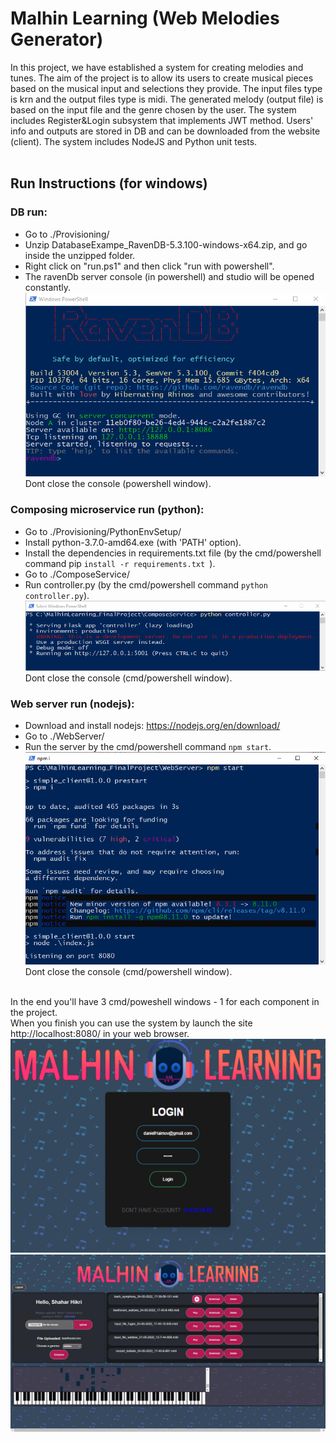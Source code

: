 # Malhin Learning (Web Melodies Generator)
In this project, we have established a system for creating melodies and tunes.
The aim of the project is to allow its users to create musical pieces based on the musical input and selections they provide.
The input files type is krn and the output files type is midi.
The generated melody (output file) is based on the input file and the genre chosen by the user.
The system includes Register&Login subsystem that implements JWT method.
Users' info and outputs are stored in DB and can be downloaded from the website (client).
The system includes NodeJS and Python unit tests.<br/><br/>

## Run Instructions (for windows)

### DB run:
- Go to ./Provisioning/
- Unzip DatabaseExampe_RavenDB-5.3.100-windows-x64.zip, and go inside the unzipped folder.
- Right click on "run.ps1" and then click "run with powershell".
- The ravenDb server console (in powershell) and studio will be opened constantly.
![alt text](/README/RavenConsole.png?raw=true)
<br/>Dont close the console (powershell window).

### Composing microservice run (python):
- Go to ./Provisioning/PythonEnvSetup/
- Install python-3.7.0-amd64.exe (with 'PATH' option).
- Install the dependencies in requirements.txt file (by the cmd/powershell command pip ```install -r requirements.txt ```).
- Go to ./ComposeService/
- Run controller.py (by the cmd/powershell command ```python controller.py```).
![alt text](/README/ComposingServiceConsole.png?raw=true)
<br/>Dont close the console (cmd/powershell window).


### Web server run (nodejs):
- Download and install nodejs: https://nodejs.org/en/download/
- Go to ./WebServer/
- Run the server by the cmd/powershell command ```npm start```.
![alt text](/README/WebServerConsole.png?raw=true)
<br/>Dont close the console (cmd/powershell window).<br/><br/>



In the end you'll have 3 cmd/poweshell windows - 1 for each component in the project.
<br/>When you finish you can use the system by launch the site http://localhost:8080/ in your web browser.
![alt text](/README/WebLogin.png?raw=true)
![alt text](/README/WebIndex.png?raw=true)
